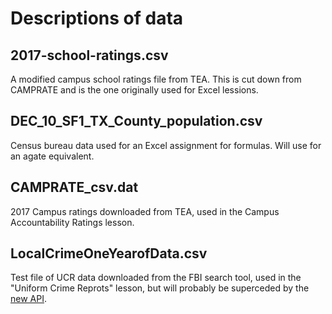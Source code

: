Descriptions of data
====================

## 2017-school-ratings.csv

A modified campus school ratings file from TEA. This is cut down from CAMPRATE and is the one originally used for Excel lessions.

## DEC_10_SF1_TX_County_population.csv

Census bureau data used for an Excel assignment for formulas. Will use for an agate equivalent.

## CAMPRATE_csv.dat

2017 Campus ratings downloaded from TEA, used in the Campus Accountability Ratings lesson.

## LocalCrimeOneYearofData.csv

Test file of UCR data downloaded from the FBI search tool, used in the "Uniform Crime Reprots" lesson, but will probably be superceded by the [new API](https://18f.gsa.gov/2017/09/07/opening-the-nations-crime-data/). 